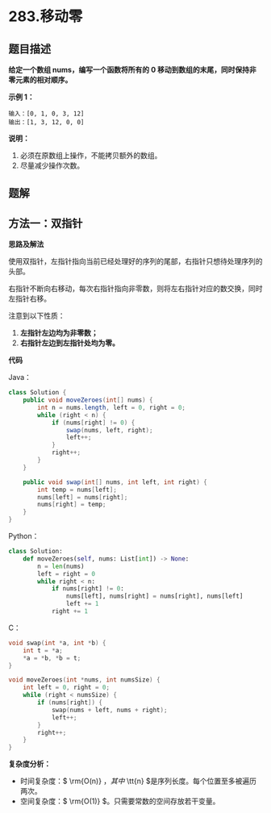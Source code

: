 # 283.移动零




## 题目描述

**给定一个数组 nums，编写一个函数将所有的 0 移动到数组的末尾，同时保持非零元素的相对顺序。**

**示例 1：**

```
输入：[0, 1, 0, 3, 12]
输出：[1, 3, 12, 0, 0]
```

**说明：**

1. 必须在原数组上操作，不能拷贝额外的数组。
2. 尽量减少操作次数。



## 题解

## 方法一：双指针

**思路及解法**

使用双指针，左指针指向当前已经处理好的序列的尾部，右指针只想待处理序列的头部。

右指针不断向右移动，每次右指针指向非零数，则将左右指针对应的数交换，同时左指针右移。

注意到以下性质：

1. **左指针左边均为非零数；**
2. **右指针左边到左指针处均为零。**



**代码**

Java：

```java
class Solution {
    public void moveZeroes(int[] nums) {
        int n = nums.length, left = 0, right = 0;
        while (right < n) {
            if (nums[right] != 0) {
                swap(nums, left, right);
                left++;
            }
            right++;
        }
    }

    public void swap(int[] nums, int left, int right) {
        int temp = nums[left];
        nums[left] = nums[right];
        nums[right] = temp;
    }
}
```

Python：

```python
class Solution:
    def moveZeroes(self, nums: List[int]) -> None:
        n = len(nums)
        left = right = 0
        while right < n:
            if nums[right] != 0:
                nums[left], nums[right] = nums[right], nums[left]
                left += 1
            right += 1
```

C：

```c
void swap(int *a, int *b) {
    int t = *a;
    *a = *b, *b = t;
}

void moveZeroes(int *nums, int numsSize) {
    int left = 0, right = 0;
    while (right < numsSize) {
        if (nums[right]) {
            swap(nums + left, nums + right);
            left++;
        }
        right++;
    }
}
```



**复杂度分析：**

- 时间复杂度：$ \rm{O(n)} $，其中$ \tt{n} $是序列长度。每个位置至多被遍历两次。
- 空间复杂度：$ \rm{O(1)} $。只需要常数的空间存放若干变量。


